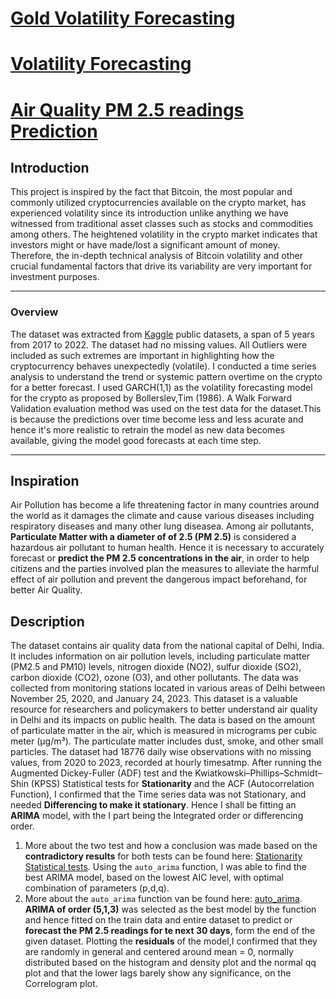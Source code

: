 # [Gold Volatility Forecasting](#Introduction)
# [Volatility Forecasting](#Introduction)
# [Air Quality PM 2.5 readings Prediction](#Inspiration)


## Introduction
This project is inspired by the fact that Bitcoin, the most popular and commonly utilized cryptocurrencies available on the crypto market, has experienced volatility since its
introduction unlike anything we have witnessed from traditional asset classes such as stocks and commodities among others. The heightened volatility in the crypto market indicates that
investors might or have made/lost a significant amount of money. Therefore, the in-depth technical analysis of Bitcoin volatility and other crucial fundamental factors
that drive its variability are very important for investment purposes.

---
### Overview
The dataset was extracted from [Kaggle](http://www.kaggle.com/) public datasets, a span of 5 years from 2017 to 2022. The dataset had no missing values. All Outliers
were included as such extremes are important in highlighting how the cryptocurrency behaves unexpectedly (volatile). I conducted a time series analysis to understand the trend or systemic pattern overtime on the crypto for a better forecast.
I used GARCH(1,1) as the volatility forecasting model for the crypto as proposed by Bollerslev,Tim (1986). A Walk Forward Validation evaluation method was used on the test data for the dataset.This is because the predictions over time become less and less acurate and hence it's more realistic to retrain the model as new data becomes available, giving the model good forecasts at each time step.

---
## Inspiration
Air Pollution has become a life threatening factor in many countries around the world as it damages the climate and cause various diseases including respiratory diseases and many other lung diseasea. Among air pollutants, **Particulate Matter with a diameter of of 2.5 (PM 2.5)** is considered a hazardous air pollutant to human health. Hence it is necessary to accurately forecast or **predict the PM 2.5 concentrations in the air**, in order to help citizens and the parties involved plan the measures to alleviate the harmful effect of air pollution and prevent the dangerous impact beforehand, for better Air Quality.

## Description
The dataset contains air quality data from the national capital of Delhi, India. It includes information on air pollution levels, including particulate matter (PM2.5 and PM10) levels, nitrogen dioxide (NO2), sulfur dioxide (SO2), carbon dioxide (CO2), ozone (O3), and other pollutants. The data was collected from monitoring stations located in various areas of Delhi between November 25, 2020, and January 24, 2023. This dataset is a valuable resource for researchers and policymakers to better understand air quality in Delhi and its impacts on public health.
The data is based on the amount of particulate matter in the air, which is measured in micrograms per cubic meter (µg/m³). The particulate matter includes dust, smoke, and other small particles.
The dataset had 18776 daily wise observations with no missing values, from 2020 to 2023, recorded at hourly timesatmp. After running the Augmented Dickey-Fuller (ADF) test and the Kwiatkowski–Phillips–Schmidt–Shin (KPSS) Statistical tests for **Stationarity** and the ACF (Autocorrelation Function), I confirmed that the Time series data was not Stationary, and needed **Differencing to make it stationary**. Hence I shall be fitting an **ARIMA** model, with the I part being the Integrated order or differencing order.
1. More about the two test and how a conclusion was made based on the **contradictory results** for both tests can be found here: [Stationarity Statistical tests](https://www.analyticsvidhya.com/blog/2021/06/statistical-tests-to-check-stationarity-in-time-series-part-1/).
Using the `auto_arima` function, I was able to find the best ARIMA model, based on the lowest AIC level, with optimal combination of parameters (p,d,q).
2. More about the `auto_arima` function van be found here: [auto_arima](https://alkaline-ml.com/pmdarima/modules/generated/pmdarima.arima.auto_arima.html).
**ARIMA of order (5,1,3)** was selected as the best model by the function and hence fitted on the train data and entire dataset to predict or **forecast the PM 2.5 readings for te next 30 days**, form the end of the given dataset.
Plotting the **residuals** of the model,I confirmed that they are randomly in general and centered around mean = 0, normally distributed based on the histogram and density plot and the normal qq plot and that the lower lags barely show any significance, on the Correlogram plot.












